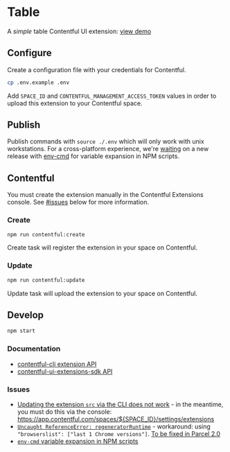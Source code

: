 # Table

A _simple_ table Contentful UI extension: [view demo](https://pdq.github.io/contentful-table/)

## Configure

Create a configuration file with your credentials for Contentful.

```sh
cp .env.example .env
```

Add `SPACE_ID` and `CONTENTFUL_MANAGEMENT_ACCESS_TOKEN` values in order to upload this extension to your Contentful space.

## Publish

Publish commands with `source ./.env` which will only work with unix workstations. For a cross-platform experience, we're [waiting](https://github.com/toddbluhm/env-cmd/issues/112) on a new release with [env-cmd](https://www.npmjs.com/package/env-cmd) for variable expansion in NPM scripts.

## Contentful

You must create the extension manually in the Contentful Extensions console. See [#issues](#issues) below for more information.

### Create

```sh
npm run contentful:create
```

Create task will register the extension in your space on Contentful.

### Update

```sh
npm run contentful:update
```

Update task will upload the extension to your space on Contentful.

## Develop

```sh
npm start
```

### Documentation

- [contentful-cli extension API](https://github.com/contentful/contentful-cli/tree/master/docs/extension)
- [contentful-ui-extensions-sdk API](https://github.com/contentful/ui-extensions-sdk)

### Issues

- [Updating the extension `src` via the CLI does not work](https://github.com/contentful/contentful-cli/issues/217) - in the meantime, you must do this via the console: https://app.contentful.com/spaces/${SPACE_ID}/settings/extensions
- [`Uncaught ReferenceError: regeneratorRuntime`](https://github.com/parcel-bundler/parcel/issues/1762) - workaround: using `"browserslist": ["last 1 Chrome versions"]`. [To be fixed in Parcel 2.0](https://github.com/parcel-bundler/parcel/issues/1762#issuecomment-480687638)
- [`env-cmd` variable expansion in NPM scripts](https://github.com/toddbluhm/env-cmd/issues/112)
